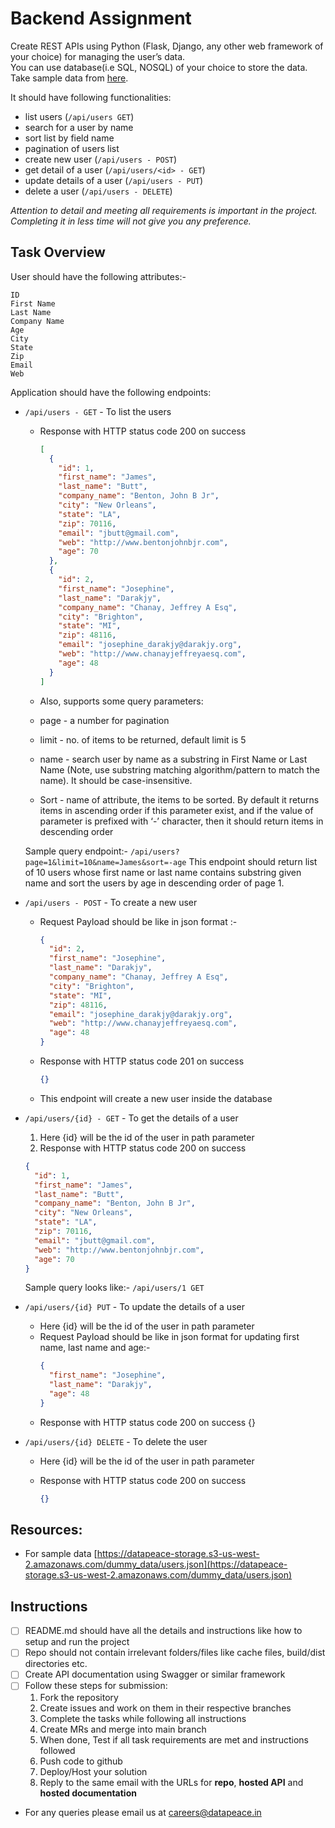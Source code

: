 # Backend Assignment

Create REST APIs using Python (Flask, Django, any other web framework of your choice) for managing the user’s data.  
You can use database(i.e SQL, NOSQL) of your choice to store the data.  
Take sample data from [here](https://datapeace-storage.s3-us-west-2.amazonaws.com/dummy_data/users.json).

It should have following functionalities:

- list users (`/api/users GET`)
- search for a user by name
- sort list by field name
- pagination of users list
- create new user (`/api/users - POST`)
- get detail of a user (`/api/users/<id> - GET`)
- update details of a user (`/api/users - PUT`)
- delete a user (`/api/users - DELETE`)

_Attention to detail and meeting all requirements is important in the project. Completing it in less time will not give you any preference._

## **Task Overview**

User should have the following attributes:-

```
ID
First Name
Last Name
Company Name
Age
City
State
Zip
Email
Web
```

Application should have the following endpoints:

- `/api/users - GET` - To list the users

  - Response with HTTP status code 200 on success

    ```json
    [
      {
        "id": 1,
        "first_name": "James",
        "last_name": "Butt",
        "company_name": "Benton, John B Jr",
        "city": "New Orleans",
        "state": "LA",
        "zip": 70116,
        "email": "jbutt@gmail.com",
        "web": "http://www.bentonjohnbjr.com",
        "age": 70
      },
      {
        "id": 2,
        "first_name": "Josephine",
        "last_name": "Darakjy",
        "company_name": "Chanay, Jeffrey A Esq",
        "city": "Brighton",
        "state": "MI",
        "zip": 48116,
        "email": "josephine_darakjy@darakjy.org",
        "web": "http://www.chanayjeffreyaesq.com",
        "age": 48
      }
    ]
    ```

  - Also, supports some query parameters:
  - page - a number for pagination
  - limit - no. of items to be returned, default limit is 5
  - name - search user by name as a substring in First Name or Last Name (Note, use substring matching algorithm/pattern to match the name). It should be case-insensitive.
  - Sort - name of attribute, the items to be sorted. By default it returns items in ascending order if this parameter exist, and if the value of parameter is prefixed with ‘-’ character, then it should return items in descending order

  Sample query endpoint:- `/api/users?page=1&limit=10&name=James&sort=-age` This endpoint should return list of 10 users whose first name or last name contains substring given name and sort the users by age in descending order of page 1.

- `/api/users - POST` - To create a new user

  - Request Payload should be like in json format :-

    ```json
    {
      "id": 2,
      "first_name": "Josephine",
      "last_name": "Darakjy",
      "company_name": "Chanay, Jeffrey A Esq",
      "city": "Brighton",
      "state": "MI",
      "zip": 48116,
      "email": "josephine_darakjy@darakjy.org",
      "web": "http://www.chanayjeffreyaesq.com",
      "age": 48
    }
    ```

  - Response with HTTP status code 201 on success
    ```json
    {}
    ```
  - This endpoint will create a new user inside the database

- `/api/users/{id} - GET` - To get the details of a user

  1. Here {id} will be the id of the user in path parameter
  1. Response with HTTP status code 200 on success

  ```json
  {
    "id": 1,
    "first_name": "James",
    "last_name": "Butt",
    "company_name": "Benton, John B Jr",
    "city": "New Orleans",
    "state": "LA",
    "zip": 70116,
    "email": "jbutt@gmail.com",
    "web": "http://www.bentonjohnbjr.com",
    "age": 70
  }
  ```

  Sample query looks like:- `/api/users/1 GET`

- `/api/users/{id} PUT` - To update the details of a user

  - Here {id} will be the id of the user in path parameter
  - Request Payload should be like in json format for updating first name, last name and age:-
    ```json
    {
      "first_name": "Josephine",
      "last_name": "Darakjy",
      "age": 48
    }
    ```
  - Response with HTTP status code 200 on success
    {}

- `/api/users/{id} DELETE` - To delete the user

  - Here {id} will be the id of the user in path parameter
  - Response with HTTP status code 200 on success

    ```json
    {}
    ```

## Resources:

- For sample data [https://datapeace-storage.s3-us-west-2.amazonaws.com/dummy_data/users.json](https://datapeace-storage.s3-us-west-2.amazonaws.com/dummy_data/users.json)

## **Instructions**

- [ ] README.md should have all the details and instructions like how to setup and run the project
- [ ] Repo should not contain irrelevant folders/files like cache files, build/dist directories etc.
- [ ] Create API documentation using Swagger or similar framework
- [ ] Follow these steps for submission:
  1. Fork the repository
  1. Create issues and work on them in their respective branches
  1. Complete the tasks while following all instructions
  1. Create MRs and merge into main branch
  1. When done, Test if all task requirements are met and instructions followed
  1. Push code to github
  1. Deploy/Host your solution
  1. Reply to the same email with the URLs for **repo**, **hosted API** and **hosted documentation** 
- For any queries please email us at [careers@datapeace.in](mailto:careers@datapeace.in)
